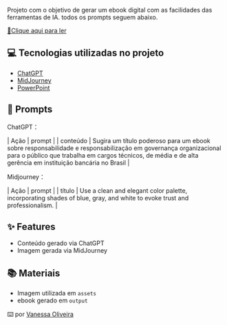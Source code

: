 Projeto com o objetivo de gerar um ebook digital com as facilidades das ferramentas de IA. todos os prompts seguem abaixo.

<a href="https://github.com/Va-nes-sa/prompts-recipe-to-create-a-ebook/blob/main/output/dio_ebook.pdf" title="View PDF now"> 📕Clique aqui para ler</a>

## 💻 Tecnologias utilizadas no projeto

- [ChatGPT](https://chatgpt.com/) 
- [MidJourney](https://midjourney.online/pt/generator)
- [PowerPoint](https://www.microsoft.com/en/microsoft-365/powerpoint)

## 🧠 Prompts


ChatGPT：

|   Ação   | prompt                                                                                                                                                                                                |
| conteúdo | Sugira um título poderoso para um ebook sobre responsabilidade e responsabilização em governança organizacional para o público que trabalha em cargos técnicos, de média e de alta gerência em instituição bancária no Brasil |


Midjourney：

|  Ação  | prompt                                                                                 |
| título | Use a clean and elegant color palette, incorporating shades of blue, gray, and white to evoke trust and professionalism. |

## ✨ Features

- Conteúdo gerado via ChatGPT
- Imagem gerada via MidJourney

## 📚 Materiais

- Imagem utilizada em `assets`
- ebook gerado em `output`


⌨️ por [Vanessa Oliveira](https://github.com/Va-nes-sa/prompts-recipe-to-create-a-ebook)
